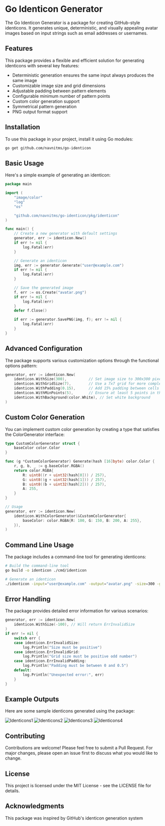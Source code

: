 # Go Identicon Generator

The Go Identicon Generator is a package for creating GitHub-style identicons. It generates unique, deterministic, and visually appealing avatar images based on input strings such as email addresses or usernames.

## Features

This package provides a flexible and efficient solution for generating identicons with several key features:

- Deterministic generation ensures the same input always produces the same image
- Customizable image size and grid dimensions
- Adjustable padding between pattern elements
- Configurable minimum number of pattern points
- Custom color generation support
- Symmetrical pattern generation
- PNG output format support

## Installation

To use this package in your project, install it using Go modules:

```bash
go get github.com/navnitms/go-identicon
```

## Basic Usage

Here's a simple example of generating an identicon:

```go
package main

import (
    "image/color"
    "log"
    "os"

    "github.com/navnitms/go-identicon/pkg/identicon"
)

func main() {
    // Create a new generator with default settings
    generator, err := identicon.New()
    if err != nil {
        log.Fatal(err)
    }

    // Generate an identicon
    img, err := generator.Generate("user@example.com")
    if err != nil {
        log.Fatal(err)
    }

    // Save the generated image
    f, err := os.Create("avatar.png")
    if err != nil {
        log.Fatal(err)
    }
    defer f.Close()

    if err := generator.SavePNG(img, f); err != nil {
        log.Fatal(err)
    }
}
```

## Advanced Configuration

The package supports various customization options through the functional options pattern:

```go
generator, err := identicon.New(
    identicon.WithSize(300),          // Set image size to 300x300 pixels
    identicon.WithGridSize(7),        // Use a 7x7 grid for more complex patterns
    identicon.WithPadding(0.15),      // Add 15% padding between cells
    identicon.WithMinPoints(5),       // Ensure at least 5 points in the pattern
    identicon.WithBackground(color.White), // Set white background
)
```

## Custom Color Generation

You can implement custom color generation by creating a type that satisfies the ColorGenerator interface:

```go
type CustomColorGenerator struct {
    baseColor color.Color
}

func (g *CustomColorGenerator) Generate(hash [16]byte) color.Color {
    r, g, b, _ := g.baseColor.RGBA()
    return color.RGBA{
        R: uint8((r + uint32(hash[0])) / 257),
        G: uint8((g + uint32(hash[1])) / 257),
        B: uint8((b + uint32(hash[2])) / 257),
        A: 255,
    }
}

// Usage
generator, err := identicon.New(
    identicon.WithColorGenerator(&CustomColorGenerator{
        baseColor: color.RGBA{R: 100, G: 150, B: 200, A: 255},
    }),
)
```

## Command Line Usage

The package includes a command-line tool for generating identicons:

```bash
# Build the command-line tool
go build -o identicon ./cmd/identicon

# Generate an identicon
./identicon -input="user@example.com" -output="avatar.png" -size=300 -grid=7 -padding=0.15
```

## Error Handling

The package provides detailed error information for various scenarios:

```go
generator, err := identicon.New(
    identicon.WithSize(-100), // Will return ErrInvalidSize
)
if err != nil {
    switch err {
    case identicon.ErrInvalidSize:
        log.Println("Size must be positive")
    case identicon.ErrInvalidGrid:
        log.Println("Grid size must be positive odd number")
    case identicon.ErrInvalidPadding:
        log.Println("Padding must be between 0 and 0.5")
    default:
        log.Println("Unexpected error:", err)
    }
}
```

## Example Outputs
Here are some sample identicons generated using the package:

![Identicons1](./docs/images/avatar_1.png)
![Identicons2](./docs/images/avatar_2.png)
![Identicons3](./docs/images/avatar_3.png)
![Identicons4](./docs/images/avatar_4.png)

## Contributing

Contributions are welcome! Please feel free to submit a Pull Request. For major changes, please open an issue first to discuss what you would like to change.

## License

This project is licensed under the MIT License - see the LICENSE file for details.

## Acknowledgments

This package was inspired by GitHub's identicon generation system